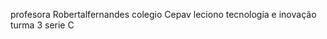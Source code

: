 profesora Robertalfernandes
colegio Cepav
leciono tecnologia e inovação
turma 3 serie C

<!---
Robertalfernandes/Robertalfernandes is a ✨ special ✨ repository because its `README.md` (this file) appears on your GitHub profile.
You can click the Preview link to take a look at your changes.
--->
